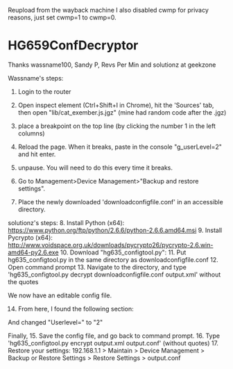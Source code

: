 Reupload from the wayback machine
I also disabled cwmp for privacy reasons, just set cwmp=1 to cwmp=0.

# HG659ConfDecryptor

Thanks wassname100, Sandy P, Revs Per Min and solutionz at geekzone

Wassname's steps:
1. Login to the router
2. Open inspect element (Ctrl+Shift+I in Chrome), hit the 'Sources' tab, then open "lib/cat_exember.js.jgz" (mine had random code after the .jgz)
3. place a breakpoint on the top line (by clicking the number 1 in the left columns)
4. Reload the page. When it breaks, paste in the console "g_userLevel=2" and hit enter.
5. unpause. You will need to do this every time it breaks.
6. Go to Management>Device Management>"Backup and restore settings".

7. Place the newly downloaded 'downloadconfigfile.conf' in an accessible directory.

solutionz's steps:
8. Install Python (x64): https://www.python.org/ftp/python/2.6.6/python-2.6.6.amd64.msi
9.  Install Pycrypto (x64): http://www.voidspace.org.uk/downloads/pycrypto26/pycrypto-2.6.win-amd64-py2.6.exe
10.  Download "hg635_configtool.py":
11.  Put hg635_configtool.py in the same directory as downloadconfigfile.conf
12.  Open command prompt
13.  Navigate to the directory, and type 'hg635_configtool.py decrypt downloadconfigfile.conf output.xml' without the quotes

We now have an editable config file.

14.  From here, I found the following section:

<UserInfoInstance InstanceID="2" Username="admin" Userpassword="Ozgo8BYclaAK2X6zNJYepz1zqjFMhsmITvAGAMcsPcqA6uot79n1NnaGkC0Fkq/Widdyl29mxYwY9X2uROW3fGfZwL5HIGyxgEXIuMQxE+U=" Userlevel="1" UserpasswordSource="PPOLwiqNO3lE3enntnka4w==" EnablePasswdPrompt="0" UserpasswdPrompt=""/>

And changed "Userlevel=" to "2"

Finally,
15.  Save the config file, and go back to command prompt.
16.  Type 'hg635_configtool.py encrypt output.xml output.conf' (without quotes)
17.  Restore your settings: 192.168.1.1 > Maintain > Device Management > Backup or Restore Settings > Restore Settings > output.conf
